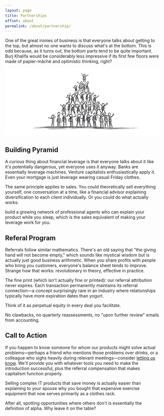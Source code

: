 ```yaml
---
layout: page
title: Partnerships
offset: about
permalink: /about/partnership/
---
```


One of the great ironies of business is that everyone talks about getting to the top, but almost no one wants to discuss what's at the bottom. This is odd because, as it turns out, the bottom parts tend to be quite important. Burj Khalifa would be considerably less impressive if its first few floors were made of papier-mâché and optimistic thinking, right?

<div class="text-content-caption">
  <img src="/assets/img/illustrations/human_pyramid.jpg" />
</div>

## Building Pyramid
A curious thing about financial leverage is that everyone talks about it like it's potentially dangerous, yet everyone uses it anyway. Banks are essentially leverage machines. Venture capitalists enthusiastically apply it. Even your mortgage is just leverage wearing casual Friday clothes.

The same principle applies to sales. You could theoretically sell everything yourself, one conversation at a time, like a financial advisor explaining diversification to each client individually. Or you could do what actually works: 

<div class="highlight">build a growing network of professional agents who can explain your product while you sleep, which is the sales equivalent of making your leverage work for you.</div>

## Referal Program
Referrals follow similar mathematics. There's an old saying that "the giving hand will not become empty," which sounds like mystical wisdom but is actually just good business arithmetic. When you share profits with people who bring you customers, everyone's balance sheet tends to improve. Strange how that works: revolutionary in theory, effective in practice.

The fine print (which isn't actually fine or printed): our referral attribution never expires. Each transaction permanently maintains its referral connection—a concept surprisingly rare in an industry where relationships typically have more expiration dates than yogurt.

Think of it as perpetual equity in every deal you facilitate. 

No clawbacks, no quarterly reassessments, no "upon further review" emails from accounting.

## Call to Action
If you happen to know someone for whom our products might solve actual problems—perhaps a friend who mentions those problems over drinks, or a colleague who sighs heavily during relevant meetings—consider [letting us know](mailto:hi@raredigits.io). We'll provide you with whatever tools you need to make the introduction successful, plus the referral compensation that makes capitalism function properly.

Selling complex IT products that save money is actually easier than explaining to your spouse why you bought that expensive exercise equipment that now serves primarily as a clothes rack.

After all, spotting opportunities where others don't is essentially the definition of alpha. Why leave it on the table?
